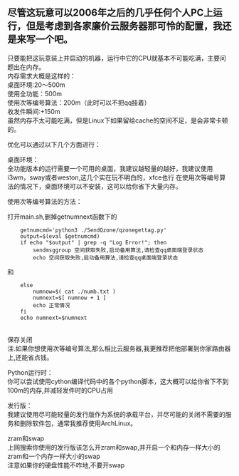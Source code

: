 ## 尽管这玩意可以2006年之后的几乎任何个人PC上运行，但是考虑到各家廉价云服务器那可怜的配置，我还是来写一个吧。
只要能把这玩意装上并启动的机器，运行中它的CPU就基本不可能吃满，主要问题出在内存。
<br/>内存需求大概是这样的：
<br/>桌面环境:20～500m
<br/>使用全功能：500m
<br/>使用次等编号算法：200m（此时可以不把qq挂着）
<br/>收发件瞬间:+150m
<br/>虽然内存不太可能吃满，但是Linux下如果留给cache的空间不足，是会非常卡顿的。

优化可以通过以下几个方面进行：

桌面环境：
<br/>全功能版本的运行需要一个可用的桌面，我建议越轻量的越好，我建议使用i3wm，sway或者weston,这几个实在玩不明白的，xfce也行
在使用次等编号算法的情况下，桌面环境可以不安装，这可以给你省下大量内存。

使用次等编号算法的方法：

打开main.sh,删掉getnumnext函数下的
```
    getnumcmd='python3 ./SendQzone/qzonegettag.py'
    output=$(eval $getnumcmd)
    if echo "$output" | grep -q "Log Error!"; then
        sendmsggroup 空间获取失败,启动备用算法,请检查qq桌面端登录状态
        echo 空间获取失败,启动备用算法,请检查qq桌面端登录状态
```
和
```
    else
        numnow=$( cat ./numb.txt )
        numnext=$[ numnow + 1 ]
        echo 正常情况
    fi
    echo numnext=$numnext
```
<br/>保存关闭
<br/>注.如果你想使用次等编号算法,那么相比云服务器,我更推荐把他部署到你家路由器上,还能省点钱。

Python运行时：
<br/>你可以尝试使用cython编译代码中的各个python脚本，这大概可以给你省下不到100m的内存,并减轻发件时的CPU占用

发行版：
<br/>我建议使用尽可能轻量的发行版作为系统的承载平台，并尽可能的关闭不需要的服务和删除软件包，通常我推荐使用ArchLinux。

zram和swap
<br/>上网搜索你使用的发行版该怎么开zram和swap,并开启一个和内存一样大小的zram和一个内存一样大小的swap
<br/>注意如果你的硬盘性能不咋地,不要开swap